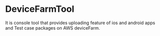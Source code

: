 # DeviceFarmTool

It is console tool that provides uploading feature of ios and android apps and Test case packages on AWS deviceFarm.
